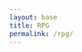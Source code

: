 ```yaml
---
layout: base
title: RPG
permalink: /rpg/
---
```


<canvas id='gameCanvas'></canvas>

<script type="module">
    import GameControl from '{{site.baseurl}}/assets/js/rpg/GameControl.js';

    // Background data
    const image_src = "{{site.baseurl}}/images/rpg/coral_reef.jpg";
    const image_data = {
        pixels: {height: 580, width: 1038}
    };
    const image = {src: image_src, data: image_data};

    // Turtle sprite data
    const turtle_src = "{{site.baseurl}}/images/rpg/turtle.png";
    const fish_src = "{{site.baseurl}}/images/rpg/fishies.png"
    const turtle_data = {
        SCALE_FACTOR: 10,
        STEP_FACTOR: 1000,
        ANIMATION_RATE: 100,
        pixels: {height: 280, width: 256},
        orientation: {rows: 4, columns: 3 },
        down: {row: 0, start: 0, columns: 3 },
        left: {row: 1, start: 0, columns: 3 },
        right: {row: 2, start: 0, columns: 3 },
        up: {row: 3, start: 0, columns: 3 },
    };
    const fish_data = {
        SCALE_FACTOR: 8,
        STEP_FACTOR: 1000,
        ANIMATION_RATE: 100,
        pixels: {height: 128, width: 97},
        orientation: {rows: 4, columns: 3 },
        down: {row: 0, start: 0, columns: 3 },
        left: {row: 1, start: 0, columns: 3 },
        right: {row: 1, start: 0, columns: 3 },
        up: {row: 3, start: 0, columns: 3 },
    };

    const sprite = {src: turtle_src, data: turtle_data};
    const sprite2 = {src: fish_src, data: fish_data};

    // Seaweed sprite data
    const seaweed_src = "{{site.baseurl}}/images/rpg/Seaweed.png";
    const seaweed_data = {
        SCALE_FACTOR: 10,    
        pixels: { height: 66, width: 59 },
    };
    const seaweed = { src: seaweed_src, data: seaweed_data };


    // Assets for game
    const assets = { image: image, sprite: sprite, sprite2: sprite2, seaweed: seaweed};

    // Start game engine
    GameControl.start(assets);
</script>
